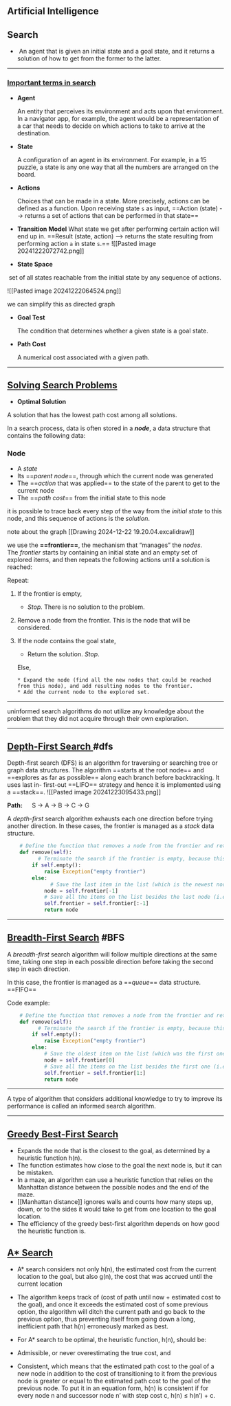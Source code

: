 ##  Artificial Intelligence

## Search

-  An agent that is given an initial state and a goal state, and it returns a solution of how to get from the former to the latter.

---
### <u>Important terms in search</u>

- **Agent**
	
    An entity that perceives its environment and acts upon that environment. 
    In a navigator app, for example, the agent would be a representation of a car that needs to decide on which actions to take to arrive at the destination.

- **State**

	A configuration of an agent in its environment. For example, in a 15 puzzle, a state is any one way that all the numbers are arranged on the board.


- **Actions**
	
	Choices that can be made in a state. More precisely, actions can be defined as a function. Upon receiving state `s` as input,  ==Action (state) --> returns a set of actions that can be performed in that state==


- **Transition Model**
What state we get after performing certain action will end up in.
==Result (state, action) --> returns the state resulting from performing action `a` in state `s`.==
![[Pasted image 20241222072742.png]]

- **State Space**

 set of all states reachable from the initial state by any sequence of actions.

![[Pasted image 20241222064524.png]]

we can simplify this as directed graph
 
- **Goal Test**

	The condition that determines whether a given state is a goal state.

- **Path Cost**

	A numerical cost associated with a given path.

---

## <u>Solving Search Problems</u>

- **Optimal Solution**

A solution that has the lowest path cost among all solutions.

In a search process, data is often stored in a **_node_**, a data structure that contains the following data:

### Node

- A _state_
- Its ==_parent node_==, through which the current node was generated
- The ==_action_ that was applied== to the state of the parent to get to the current node
- The ==_path cost_== from the initial state to this node

it is possible to trace back every step of the way from the _initial state_ to this node, and this sequence of actions is the _solution_.

 note about the graph [[Drawing 2024-12-22 19.20.04.excalidraw]]

we use the **==frontier==**, the mechanism that “manages” the _nodes_. The _frontier_ starts by containing an initial state and an empty set of explored items, and then repeats the following actions until a solution is reached:

Repeat:

1. If the frontier is empty,
    
    - _Stop._ There is no solution to the problem.
2. Remove a node from the frontier. This is the node that will be considered.
    
3. If the node contains the goal state,
    
    - Return the solution. _Stop_.
    
    Else,
    
    ```
    * Expand the node (find all the new nodes that could be reached from this node), and add resulting nodes to the frontier.
    * Add the current node to the explored set.
    ```

---

uninformed search algorithms do not utilize any knowledge about the problem that they did not acquire through their own exploration.

---

## <u>Depth-First Search </u> #dfs 

Depth-first search (DFS) is an algorithm for traversing or searching tree or graph data structures. The algorithm ==starts at the root node==  and ==explores as far as possible== along each branch before backtracking. It uses last in- first-out ==LIFO== strategy and hence it is implemented using a ==stack==.
![[Pasted image 20241223095433.png]]

**Path:**   S -> A -> B -> C -> G

A _depth-first_ search algorithm exhausts each one direction before trying another direction. 
In these cases, the frontier is managed as a _stack_ data structure.



```python
    # Define the function that removes a node from the frontier and returns it.
    def remove(self):
    	  # Terminate the search if the frontier is empty, because this means that there is no solution.
        if self.empty():
            raise Exception("empty frontier")
        else:
        	  # Save the last item in the list (which is the newest node added)
            node = self.frontier[-1]
            # Save all the items on the list besides the last node (i.e. removing the last node)
            self.frontier = self.frontier[:-1]
            return node
```


---


## <u>Breadth-First Search</u> #BFS

A _breadth-first_ search algorithm will follow multiple directions at the same time, taking one step in each possible direction before taking the second step in each direction. 

In this case, the frontier is managed as a ==_queue_== data structure. ==FIFO==


Code example:

```python
    # Define the function that removes a node from the frontier and returns it.
    def remove(self):
    	  # Terminate the search if the frontier is empty, because this means that there is no solution.
        if self.empty():
            raise Exception("empty frontier")
        else:
            # Save the oldest item on the list (which was the first one to be added)
            node = self.frontier[0]
            # Save all the items on the list besides the first one (i.e. removing the first node)
            self.frontier = self.frontier[1:]
            return node
```


---

 A type of algorithm that considers additional knowledge to try to improve its performance is called an informed search algorithm.
 
---
## <u>Greedy Best-First Search</u>
- Expands the node that is the closest to the goal, as determined by a heuristic function h(n).
- The function estimates how close to the goal the next node is, but it can be mistaken.
- In a maze, an algorithm can use a heuristic function that relies on the Manhattan distance between the possible nodes and the end of the maze.
- [[Manhattan distance]] ignores walls and counts how many steps up, down, or to the sides it would take to get from one location to the goal location.
- The efficiency of the greedy best-first algorithm depends on how good the heuristic function is.

## <u>A* Search</u>

- A* search considers not only h(n), the estimated cost from the current location to the goal, but also g(n), the cost that was accrued until the current location

- The algorithm keeps track of (cost of path until now + estimated cost to the goal), and once it exceeds the estimated cost of some previous option, the algorithm will ditch the current path and go back to the previous option, thus preventing itself from going down a long, inefficient path that h(n) erroneously marked as best.
- For A* search to be optimal, the heuristic function, h(n), should be:

- Admissible, or never overestimating the true cost, and
- Consistent, which means that the estimated path cost to the goal of a new node in addition to the cost of transitioning to it from the previous node is greater or equal to the estimated path cost to the goal of the previous node. To put it in an equation form, h(n) is consistent if for every node n and successor node n’ with step cost c, h(n) ≤ h(n’) + c.







